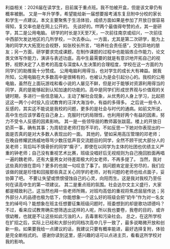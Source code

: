 利益相关：2026届在读学生，目前属于重点班。我不怕被开盒，但是该文章仍有概率被删。
又是一年升学季，希望能给新一届想要报考浦东复旦附中分校的家长和学生一点建议。本文主要聚焦于生活体验，成绩方面如果是参加了开放日很容易得知，复交率也是在网上公开的。
先谈好的。fff两个最值得夸赞的点，其一是研学，其二是公用电脑。
研学的时长是3天至7天，一次前往南京或绍兴，一次前往中西部欠发达地区的几所学校，一次去泰山。一方面，尤其是第二次研学，能为上海的同学大大拓宽社会视野，如张校长所言，“培养社会责任感”，交到异地的朋友；另一方面，研学要求完成课题，在制作课题的过程中也能锻炼合作能力，论文类文体写作能力，演讲与表述功底。高中生最需要的就是有意识地开拓自己的视野，视野决定了人思考的高度与深度&人生决策的合理程度，学校在这一方面的为同学们的助推我十分赞成。
公用电脑利用得当，也对学生的成长大有裨益。据我所知，公用电脑在大多数高中是很稀有的，也被认为是会引起分心的。我校的公用电脑，虽然在上面玩游戏和看小说的人屡见不鲜，但是对于能够对资源利用得当的同学，真的是能够起到认知加速的功能的。高中是同学们形成世界观与价值观的关键时期，多进行一些信息输入，主动了解社会现象，从优秀的人身上学习，比起把这这一两个小时投入应试教育的汪洋大海当中，有益的多得多。
之后说一些令人反感的，其实这不能说是我校的问题，更多的是社会与时代的通病。如前文所说，高中生也应该学着在自己身上，克服时代的局限性，也利用好两个有益的因素，努力不受令人反感的因素影响。
其一是一些领导层的教师嚣张跋扈。楼上的开放日奶茶一事，确有其事；为周韧坚老师打抱不平的，不如反思一下她对你表现出的一面是否真的是对大多数人表现出的一面。
其他的，譬如采用高压管理的邓老师；在晚自修耀武扬威地辱骂少数压低声音交流题目的同学，全然不顾干扰大部分人的吴老师；背后叫不慎骨折的同学“瘸子”，即使在以同学为主体的社团也优绩主义严重的钟老师；自己没有重视艺术比赛，班级没唱好后无视规则为自己挽回脸面再唱一遍的魏老师，还有大量男女对待差距极大的女老师，不再多提了。
当然，我对这些真的很在意吗？更多的也就一句叹息了事了。挑问题肯定是无穷尽的，我们应该做的就是珍惜和回报那些真正关心同学的老师，对有问题的老师也给点面子，妥协算了吧。
不要让失望或愤恨侵蚀自己的心灵，向阳而生。这是我对我校乃至任何在读高中生的第一项建议。
其二是重点班的氛围。社会达尔文主义盛行，大家都是精致利己，这当然也拜一些老师所赐，对班均高低的重视将焦虑层层传达；另外部分人的品德也极为低下，你能想象一个这么好的班级会把”奶牛”作为对一名女生的绰号吗？能想象在班主任想要征集班级问题时，班委想到的却是歌功颂德吗？
不过，看来应试教育确实想筛选出这样的人呢，所以我也要卷，我卷的目的，或许很幼稚，也就是不让这些如此污浊的人，去毒害和污染社会。
总之，在这所学校在扩招之后，实际上已经和大部分的同档次高中几乎一致了，最多说略微开放和创新一些。如果要我给一点建议的话，我建议只要有概率能进，最好选择复附，体验是完全断档式的。
感谢你读到这里，感兴趣的话可以点进主页，看看这所学校对我的影响。